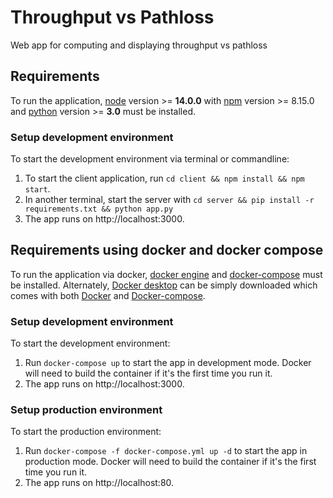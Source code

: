 # Throughput vs Pathloss

Web app for computing and displaying throughput vs pathloss

## Requirements

To run the application, [node](https://nodejs.org/en/) version >= **14.0.0** with [npm](https://www.npmjs.com/) version >= 8.15.0 and [python](https://www.python.org/) version >= **3.0** must be installed.

### Setup development environment 
To start the development environment via terminal or commandline:
1. To start the client application, run `cd client && npm install && npm start`.
2. In another terminal, start the server with `cd server && pip install -r requirements.txt && python app.py`
3. The app runs on http://localhost:3000.

## Requirements using docker and docker compose

To run the application via docker, [docker engine](https://docs.docker.com/engine/install/) and [docker-compose](https://docs.docker.com/compose/install/) must be installed. Alternately, [Docker desktop](https://docs.docker.com/compose/install/compose-desktop/) can be simply downloaded which comes with both [Docker](https://docs.docker.com/engine/) and [Docker-compose](https://docs.docker.com/compose/).

### Setup development environment 
To start the development environment:
1. Run `docker-compose up` to start the app in development mode. Docker will need to build the container if it's the first time you run it.
2. The app runs on http://localhost:3000.


### Setup production environment
To start the production environment:
1. Run `docker-compose -f docker-compose.yml up -d` to start the app in production mode. Docker will need to build the container if it's the first time you run it.
2. The app runs on http://localhost:80.
